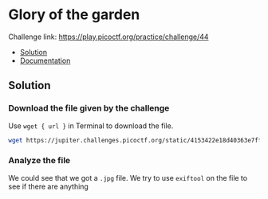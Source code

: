 # Glory of the garden
Challenge link: https://play.picoctf.org/practice/challenge/44
- [Solution](#solution)
- [Documentation](#documentation)
## Solution
### Download the file given by the challenge
Use `wget { url }` in Terminal to download the file.
```bash
wget https://jupiter.challenges.picoctf.org/static/4153422e18d40363e7ffc7e15a108683/garden.jpg
```
### Analyze the file
We could see that we got a `.jpg` file. We try to use `exiftool` on the file to see if there are anything

